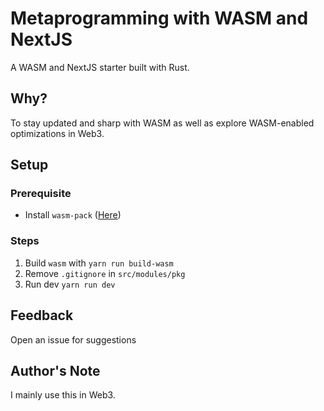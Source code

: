 # Metaprogramming with WASM and NextJS

A WASM and NextJS starter built with Rust.

## Why?

To stay updated and sharp with WASM as well as explore WASM-enabled optimizations in Web3.

## Setup

### Prerequisite

- Install `wasm-pack` ([Here](https://github.com/rustwasm/wasm-pack))

### Steps

1. Build `wasm` with `yarn run build-wasm`
2. Remove `.gitignore` in `src/modules/pkg`
3. Run dev `yarn run dev`

## Feedback

Open an issue for suggestions

## Author's Note

I mainly use this in Web3.
